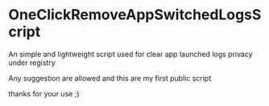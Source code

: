 # OneClickRemoveAppSwitchedLogsScript
An simple and lightweight script used for clear app launched logs privacy under registry 

Any suggestion are allowed and this are my first public script


thanks for your use ;)
